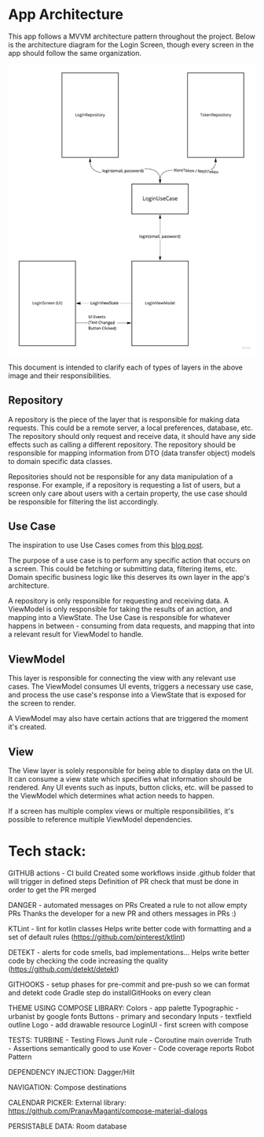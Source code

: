 # App Architecture

This app follows a MVVM architecture pattern throughout the project. Below is the architecture
diagram for the Login Screen, though every screen in the app should follow the same organization.

![App architecture diagram](/documentation/assets/AppModules.jpg)

This document is intended to clarify each of types of layers in the above image and their
responsibilities.

## Repository
A repository is the piece of the layer that is responsible for making data requests. This could be a
remote server, a local preferences, database, etc. The repository should only request and receive
data, it should have any side effects such as calling a different repository. The repository should
be responsible for mapping information from DTO (data transfer object) models to domain specific
data classes.

Repositories should not be responsible for any data manipulation of a response. For example, if a
repository is requesting a list of users, but a screen only care about users with a certain
property,
the use case should be responsible for filtering the list accordingly.

## Use Case

The inspiration to use Use Cases comes from
this [blog post](https://proandroiddev.com/why-you-need-use-cases-interactors-142e8a6fe576).

The purpose of a use case is to perform any specific action that occurs on a screen. This could be
fetching or submitting data, filtering items, etc. Domain specific business logic like this deserves
its own layer in the app's architecture.

A repository is only responsible for requesting and receiving data. A ViewModel is only responsible
for taking the results of an action, and mapping into a ViewState. The Use Case is responsible for
whatever happens in between - consuming from data requests, and mapping that into a relevant result
for ViewModel to handle.

## ViewModel

This layer is responsible for connecting the view with any relevant use cases. The ViewModel
consumes UI events, triggers a necessary use case, and process the use case's response into a
ViewState that is exposed for the screen to render.

A ViewModel may also have certain actions that are triggered the moment it's created.

## View

The View layer is solely responsible for being able to display data on the UI. It can consume a
view state which specifies what information should be rendered. Any UI events such as inputs, button
clicks, etc. will be passed to the ViewModel which determines what action needs to happen.

If a screen has multiple complex views or multiple responsibilities, it's possible to reference
multiple ViewModel dependencies.

# Tech stack:
  GITHUB actions - CI build
    Created some workflows inside .github folder that will trigger in defined steps
    Definition of PR check that must be done in order to get the PR merged

  DANGER - automated messages on PRs
    Created a rule to not allow empty PRs
    Thanks the developer for a new PR and others messages in PRs :)

  KTLint - lint for kotlin classes
    Helps write better code with formatting and a set of default rules (https://github.com/pinterest/ktlint)

  DETEKT - alerts for code smells, bad implementations...
    Helps write better code by checking the code increasing the quality (https://github.com/detekt/detekt)

  GITHOOKS - setup phases for pre-commit and pre-push so we can format and detekt code
    Gradle step do installGitHooks on every clean

  THEME USING COMPOSE LIBRARY:
    Colors - app palette
    Typographic - urbanist by google fonts
    Buttons - primary and secondary
    Inputs - textfield outline
    Logo - add drawable resource
    LoginUI - first screen with compose

  TESTS:
    TURBINE - Testing Flows
    Junit rule - Coroutine main override
    Truth - Assertions semantically good to use
    Kover - Code coverage reports
    Robot Pattern

  DEPENDENCY INJECTION:
    Dagger/Hilt

  NAVIGATION:
    Compose destinations

  CALENDAR PICKER:
    External library: https://github.com/PranavMaganti/compose-material-dialogs

  PERSISTABLE DATA:
    Room database

